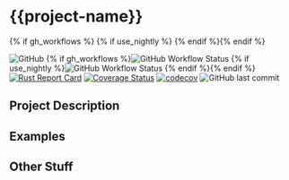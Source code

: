 # {{project-name}}

<!-- BADGES -->
<!-- * License Badge -->{% if gh_workflows %}
<!-- * Workflow Status (for "Rust Stable") -->{% if use_nightly %}
<!-- * Workflow Status (for "Rust Nightly") -->{% endif %}{% endif %}
<!-- * Rust Report Card - https://rust-reportcard.xuri.me -->
<!-- * Coverage Status - coveralls.io -->
<!-- * Coverage Status - codecov.io -->
<!-- * Github Last Commit (date) -->
![GitHub](https://img.shields.io/github/license/{{gh_username}}/{{project-name}})
{% if gh_workflows %}![GitHub Workflow Status](https://img.shields.io/github/workflow/status/{{gh_username}}/{{project-name}}/Rust%20Stable?label=Stable)
{% if use_nightly %}![GitHub Workflow Status](https://img.shields.io/github/workflow/status/{{gh_username}}/{{project-name}}/Rust%20Nightly?label=Nightly)
{% endif %}{% endif %}[![Rust Report Card](https://rust-reportcard.xuri.me/badge/github.com/{{gh_username}}/{{project-name}})](https://rust-reportcard.xuri.me/report/github.com/{{gh_username}}/{{project-name}})
[![Coverage Status](https://coveralls.io/repos/github/{{gh_username}}/{{project-name}}/badge.svg?branch=main)](https://coveralls.io/github/{{gh_username}}/{{project-name}}?branch=main)
[![codecov](https://codecov.io/gh/{{gh_username}}/{{project-name}}/branch/main/graph/badge.svg?token=0P01LCVPYC)](https://codecov.io/gh/{{gh_username}}/{{project-name}})
![GitHub last commit](https://img.shields.io/github/last-commit/{{gh_username}}/{{project-name}})

## Project Description

## Examples

## Other Stuff
